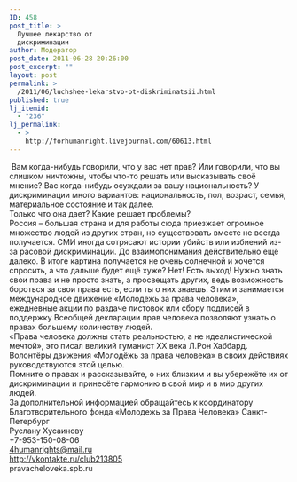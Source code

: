 ```yaml
---
ID: 458
post_title: >
  Лучшее лекарство от
  дискриминации
author: Модератор
post_date: 2011-06-28 20:26:00
post_excerpt: ""
layout: post
permalink: >
  /2011/06/luchshee-lekarstvo-ot-diskriminatsii.html
published: true
lj_itemid:
  - "236"
lj_permalink:
  - >
    http://forhumanright.livejournal.com/60613.html
---
```

<img alt="" src="http://cs5338.vk.com/u132145096/132409092/x_5b26039f.jpg" />&nbsp;Вам когда-нибудь говорили, что у вас нет прав? Или говорили, что вы слишком ничтожны, чтобы что-то решать или высказывать своё мнение? Вас когда-нибудь осуждали за вашу национальность? У дискриминации много вариантов: национальность, пол, возраст, семья, материальное состояние и так далее.<br />Только что она дает? Какие решает проблемы?<br />Россия &ndash; большая страна и для работы сюда приезжает огромное множество людей из других стран, но существовать вместе не всегда получается. СМИ иногда сотрясают истории убийств или избиений из-за расовой дискриминации. До взаимопонимания действительно ещё далеко. В итоге картина получается не очень солнечной и хочется спросить, а что дальше будет ещё хуже? Нет! Есть выход! Нужно знать свои права и не просто знать, а просвещать других, ведь возможность бороться за свои права есть, если ты о них знаешь. Этим и занимается международное движение &laquo;Молодёжь за права человека&raquo;, ежедневные акции по раздаче листовок или сбору подписей в поддержку Всеобщей декларации прав человека позволяют узнать о правах большему количеству людей.<br />&laquo;Права человека должны стать реальностью, а не идеалистической мечтой&raquo;, это писал великий гуманист ХХ века Л.Рон Хаббард. Волонтёры движения &laquo;Молодёжь за права человека&raquo; в своих действиях руководствуются этой целью.<br />Помните о правах и рассказывайте, о них близким и вы убережёте их от дискриминации и принесёте гармонию в свой мир и в мир других людей.<br />За дополнительной информацией обращайтесь к координатору<br />Благотворительного фонда &laquo;Молодежь за Права Человека&raquo; Санкт-Петербург<br />Руслану Хусаинову<br />+7-953-150-08-06<br />4humanrights@mail.ru<br />http://vkontakte.ru/club213805<br />pravacheloveka.spb.ru